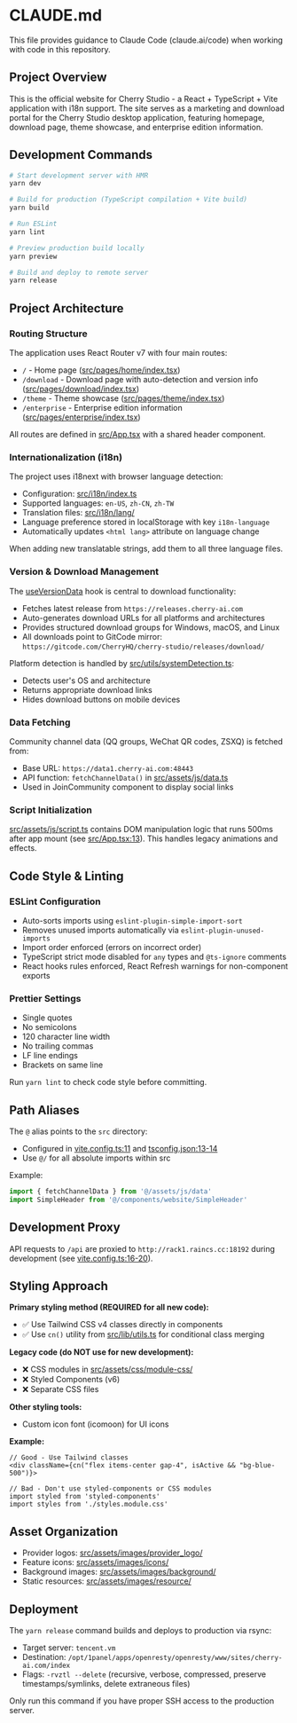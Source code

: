 # CLAUDE.md

This file provides guidance to Claude Code (claude.ai/code) when working with code in this repository.

## Project Overview

This is the official website for Cherry Studio - a React + TypeScript + Vite application with i18n support. The site serves as a marketing and download portal for the Cherry Studio desktop application, featuring homepage, download page, theme showcase, and enterprise edition information.

## Development Commands

```bash
# Start development server with HMR
yarn dev

# Build for production (TypeScript compilation + Vite build)
yarn build

# Run ESLint
yarn lint

# Preview production build locally
yarn preview

# Build and deploy to remote server
yarn release
```

## Project Architecture

### Routing Structure
The application uses React Router v7 with four main routes:
- `/` - Home page ([src/pages/home/index.tsx](src/pages/home/index.tsx))
- `/download` - Download page with auto-detection and version info ([src/pages/download/index.tsx](src/pages/download/index.tsx))
- `/theme` - Theme showcase ([src/pages/theme/index.tsx](src/pages/theme/index.tsx))
- `/enterprise` - Enterprise edition information ([src/pages/enterprise/index.tsx](src/pages/enterprise/index.tsx))

All routes are defined in [src/App.tsx](src/App.tsx) with a shared header component.

### Internationalization (i18n)

The project uses i18next with browser language detection:
- Configuration: [src/i18n/index.ts](src/i18n/index.ts)
- Supported languages: `en-US`, `zh-CN`, `zh-TW`
- Translation files: [src/i18n/lang/](src/i18n/lang/)
- Language preference stored in localStorage with key `i18n-language`
- Automatically updates `<html lang>` attribute on language change

When adding new translatable strings, add them to all three language files.

### Version & Download Management

The [useVersionData](src/hooks/useVersionData.ts) hook is central to download functionality:
- Fetches latest release from `https://releases.cherry-ai.com`
- Auto-generates download URLs for all platforms and architectures
- Provides structured download groups for Windows, macOS, and Linux
- All downloads point to GitCode mirror: `https://gitcode.com/CherryHQ/cherry-studio/releases/download/`

Platform detection is handled by [src/utils/systemDetection.ts](src/utils/systemDetection.ts):
- Detects user's OS and architecture
- Returns appropriate download links
- Hides download buttons on mobile devices

### Data Fetching

Community channel data (QQ groups, WeChat QR codes, ZSXQ) is fetched from:
- Base URL: `https://data1.cherry-ai.com:48443`
- API function: `fetchChannelData()` in [src/assets/js/data.ts](src/assets/js/data.ts)
- Used in JoinCommunity component to display social links

### Script Initialization

[src/assets/js/script.ts](src/assets/js/script.ts) contains DOM manipulation logic that runs 500ms after app mount (see [src/App.tsx:13](src/App.tsx#L13)). This handles legacy animations and effects.

## Code Style & Linting

### ESLint Configuration
- Auto-sorts imports using `eslint-plugin-simple-import-sort`
- Removes unused imports automatically via `eslint-plugin-unused-imports`
- Import order enforced (errors on incorrect order)
- TypeScript strict mode disabled for `any` types and `@ts-ignore` comments
- React hooks rules enforced, React Refresh warnings for non-component exports

### Prettier Settings
- Single quotes
- No semicolons
- 120 character line width
- No trailing commas
- LF line endings
- Brackets on same line

Run `yarn lint` to check code style before committing.

## Path Aliases

The `@` alias points to the `src` directory:
- Configured in [vite.config.ts:11](vite.config.ts#L11) and [tsconfig.json:13-14](tsconfig.json#L13-L14)
- Use `@/` for all absolute imports within src

Example:
```typescript
import { fetchChannelData } from '@/assets/js/data'
import SimpleHeader from '@/components/website/SimpleHeader'
```

## Development Proxy

API requests to `/api` are proxied to `http://rack1.raincs.cc:18192` during development (see [vite.config.ts:16-20](vite.config.ts#L16-L20)).

## Styling Approach

**Primary styling method (REQUIRED for all new code):**
- ✅ Use Tailwind CSS v4 classes directly in components
- ✅ Use `cn()` utility from [src/lib/utils.ts](src/lib/utils.ts) for conditional class merging

**Legacy code (do NOT use for new development):**
- ❌ CSS modules in [src/assets/css/module-css/](src/assets/css/module-css/)
- ❌ Styled Components (v6)
- ❌ Separate CSS files

**Other styling tools:**
- Custom icon font (icomoon) for UI icons

**Example:**
```tsx
// Good - Use Tailwind classes
<div className={cn("flex items-center gap-4", isActive && "bg-blue-500")}>

// Bad - Don't use styled-components or CSS modules
import styled from 'styled-components'
import styles from './styles.module.css'
```

## Asset Organization

- Provider logos: [src/assets/images/provider_logo/](src/assets/images/provider_logo/)
- Feature icons: [src/assets/images/icons/](src/assets/images/icons/)
- Background images: [src/assets/images/background/](src/assets/images/background/)
- Static resources: [src/assets/images/resource/](src/assets/images/resource/)

## Deployment

The `yarn release` command builds and deploys to production via rsync:
- Target server: `tencent.vm`
- Destination: `/opt/1panel/apps/openresty/openresty/www/sites/cherry-ai.com/index`
- Flags: `-rvztl --delete` (recursive, verbose, compressed, preserve timestamps/symlinks, delete extraneous files)

Only run this command if you have proper SSH access to the production server.
